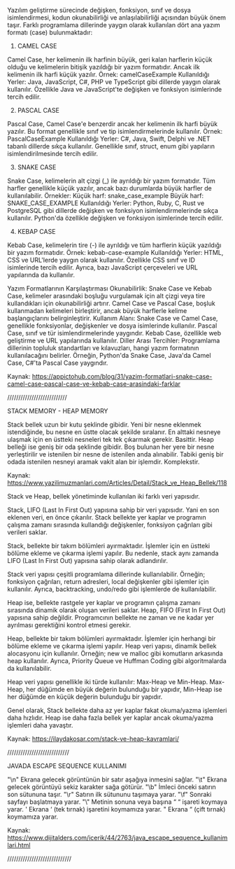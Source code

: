 
Yazılım geliştirme sürecinde değişken, fonksiyon, sınıf ve dosya isimlendirmesi, kodun okunabilirliği ve anlaşılabilirliği açısından büyük önem taşır. Farklı programlama dillerinde yaygın olarak kullanılan dört ana yazım formatı (case) bulunmaktadır:

1. CAMEL CASE

Camel Case, her kelimenin ilk harfinin büyük, geri kalan harflerin küçük olduğu ve kelimelerin bitişik yazıldığı bir yazım formatıdır. Ancak ilk kelimenin ilk harfi küçük yazılır. Örnek:
camelCaseExample
Kullanıldığı Yerler: Java, JavaScript, C#, PHP ve TypeScript gibi dillerde yaygın olarak kullanılır. Özellikle Java ve JavaScript'te değişken ve fonksiyon isimlerinde tercih edilir.

2. PASCAL CASE

Pascal Case, Camel Case'e benzerdir ancak her kelimenin ilk harfi büyük yazılır. Bu format genellikle sınıf ve tip isimlendirmelerinde kullanılır. Örnek:
PascalCaseExample
Kullanıldığı Yerler: C#, Java, Swift, Delphi ve .NET tabanlı dillerde sıkça kullanılır. Genellikle sınıf, struct, enum gibi yapıların isimlendirilmesinde tercih edilir.

3. SNAKE CASE

Snake Case, kelimelerin alt çizgi (_) ile ayrıldığı bir yazım formatıdır. Tüm harfler genellikle küçük yazılır, ancak bazı durumlarda büyük harfler de kullanılabilir. Örnekler:
Küçük harf: snake_case_example
Büyük harf: SNAKE_CASE_EXAMPLE
Kullanıldığı Yerler: Python, Ruby, C, Rust ve PostgreSQL gibi dillerde değişken ve fonksiyon isimlendirmelerinde sıkça kullanılır. Python'da özellikle değişken ve fonksiyon isimlerinde tercih edilir.

4. KEBAP CASE

Kebab Case, kelimelerin tire (-) ile ayrıldığı ve tüm harflerin küçük yazıldığı bir yazım formatıdır. Örnek:
kebab-case-example
Kullanıldığı Yerler: HTML, CSS ve URL'lerde yaygın olarak kullanılır. Özellikle CSS sınıf ve ID isimlerinde tercih edilir. Ayrıca, bazı JavaScript çerçeveleri ve URL yapılarında da kullanılır.

Yazım Formatlarının Karşılaştırması
Okunabilirlik:
Snake Case ve Kebab Case, kelimeler arasındaki boşluğu vurgulamak için alt çizgi veya tire kullandıkları için okunabilirliği artırır.
Camel Case ve Pascal Case, boşluk kullanmadan kelimeleri birleştirir, ancak büyük harflerle kelime başlangıçlarını belirginleştirir.
Kullanım Alanı:
Snake Case ve Camel Case, genellikle fonksiyonlar, değişkenler ve dosya isimlerinde kullanılır.
Pascal Case, sınıf ve tür isimlendirmelerinde yaygındır.
Kebab Case, özellikle web geliştirme ve URL yapılarında kullanılır.
Diller Arası Tercihler:
Programlama dillerinin topluluk standartları ve kılavuzları, hangi yazım formatının kullanılacağını belirler. Örneğin, Python'da Snake Case, Java'da Camel Case, C#'ta Pascal Case yaygındır.

Kaynak: https://appictohub.com/blog/31/yazim-formatlari-snake-case-camel-case-pascal-case-ve-kebab-case-arasindaki-farklar

///////////////////////////

STACK MEMORY - HEAP MEMORY

Stack bellek uzun bir kutu şeklinde gibidir. Yeni bir nesne eklenmek istendiğinde, bu nesne en üstte olacak şekilde sıralanır. En alttaki nesneye ulaşmak için en üstteki nesneleri tek tek çıkarmak gerekir. Basittir. Heap belleği ise geniş bir oda şeklinde gibidir. Boş bulunan her yere bir nesne yerleştirilir ve istenilen bir nesne de istenilen anda alınabilir. Tabiki geniş bir odada istenilen nesneyi aramak vakit alan bir işlemdir. Komplekstir.

Kaynak: https://www.yazilimuzmanlari.com/Articles/Detail/Stack_ve_Heap_Bellek/118

Stack ve Heap, bellek yönetiminde kullanılan iki farklı veri yapısıdır.

Stack, LIFO (Last In First Out) yapısına sahip bir veri yapısıdır. Yani en son eklenen veri, en önce çıkarılır. Stack bellekte yer kaplar ve programın çalışma zamanı sırasında kullandığı değişkenler, fonksiyon çağrıları gibi verileri saklar.

Stack, bellekte bir takım bölümleri ayırmaktadır. İşlemler için en üstteki bölüme ekleme ve çıkarma işlemi yapılır. Bu nedenle, stack aynı zamanda LIFO (Last In First Out) yapısına sahip olarak adlandırılır.

Stack veri yapısı çeşitli programlama dillerinde kullanılabilir. Örneğin; fonksiyon çağrıları, return adresleri, local değişkenler gibi işlemler için kullanılır. Ayrıca, backtracking, undo/redo gibi işlemlerde de kullanılabilir.

Heap ise, bellekte rastgele yer kaplar ve programın çalışma zamanı sırasında dinamik olarak oluşan verileri saklar. Heap, FIFO (First In First Out) yapısına sahip değildir. Programcının bellekte ne zaman ve ne kadar yer ayrılması gerektiğini kontrol etmesi gerekir.

Heap, bellekte bir takım bölümleri ayırmaktadır. İşlemler için herhangi bir bölüme ekleme ve çıkarma işlemi yapılır. Heap veri yapısı, dinamik bellek alocasyonu için kullanılır. Örneğin; new ve malloc gibi komutların arkasında heap kullanılır. Ayrıca, Priority Queue ve Huffman Coding gibi algoritmalarda da kullanılabilir.

Heap veri yapısı genellikle iki türde kullanılır: Max-Heap ve Min-Heap. Max-Heap, her düğümde en büyük değerin bulunduğu bir yapıdır, Min-Heap ise her düğümde en küçük değerin bulunduğu bir yapıdır.

Genel olarak, Stack bellekte daha az yer kaplar fakat okuma/yazma işlemleri daha hızlıdır. Heap ise daha fazla bellek yer kaplar ancak okuma/yazma işlemleri daha yavaştır.

Kaynak: https://ilaydakosar.com/stack-ve-heap-kavramlari/

////////////////////////////

JAVADA ESCAPE SEQUENCE KULLANIMI

"\n" Ekrana gelecek görüntünün bir satır aşağıya inmesini sağlar.
"\t" Ekrana gelecek görüntüyü sekiz karakter sağa götürür.
"\b" İmleci önceki satırın son sütununa taşır.
"\r" Satırın ilk sütununu taşımaya yarar.
"\f" Sonraki sayfayı başlatmaya yarar.
"\\" Metinin sonuna veya başına “ “ işareti koymaya yarar.
\' Ekrana  ‘ (tek tırnak) işaretini koymamıza yarar.
\" Ekrana  “ (çift tırnak) koymamıza yarar.

Kaynak: https://www.dijitalders.com/icerik/44/2763/java_escape_sequence_kullanimlari.html

/////////////////////////////

